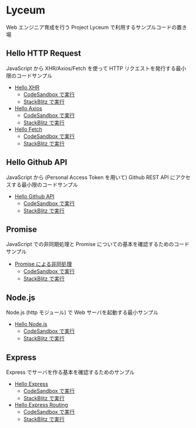 # Lyceum

Web エンジニア育成を行う Project Lyceum で利用するサンプルコードの置き場

## Hello HTTP Request

JavaScript から XHR/Axios/Fetch を使って HTTP リクエストを発行する最小限のコードサンプル

* [Hello XHR](hello-xhr)
  * [CodeSandbox で実行](http://urls.jp/lyceum/csb/hello-xhr)
  * [StackBlitz で実行](http://urls.jp/lyceum/sb/hello-xhr)
* [Hello Axios](hello-axios-parcel)
  * [CodeSandbox で実行](http://urls.jp/lyceum/csb/hello-axios-parcel)
  * [StackBlitz で実行](http://urls.jp/lyceum/sb/hello-axios-parcel)
* [Hello Fetch](hello-fetch)
  * [CodeSandbox で実行](http://urls.jp/lyceum/csb/hello-fetch)
  * [StackBlitz で実行](http://urls.jp/lyceum/sb/hello-fetch)

## Hello Github API

JavaScript から (Personal Access Token を用いて) Github REST API にアクセスする最小限のコードサンプル

* [Hello Github API](hello-github-api)
  * [CodeSandbox で実行](http://urls.jp/lyceum/csb/hello-github-api)
  * [StackBlitz で実行](http://urls.jp/lyceum/sb/hello-github-api)

## Promise

JavaScript での非同期処理と Promise についての基本を確認するためのコードサンプル

* [Promise による非同処理](promise)
  * [CodeSandbox で実行](http://urls.jp/lyceum/csb/promise)
  * [StackBlitz で実行](http://urls.jp/lyceum/sb/promise)

## Node.js

Node.js (http モジュール) で Web サーバを起動する最小サンプル

* [Hello Node.js](hello-node)
  * [CodeSandbox で実行](http://urls.jp/lyceum/csb/hello-node)
  * [StackBlitz で実行](http://urls.jp/lyceum/sb/hello-node)

## Express

Express でサーバを作る基本を確認するためのサンプル

* [Hello Express](hello-express)
  * [CodeSandbox で実行](http://urls.jp/lyceum/csb/hello-express)
  * [StackBlitz で実行](http://urls.jp/lyceum/sb/hello-express)
* [Hello Express Routing](express-routing)
  * [CodeSandbox で実行](http://urls.jp/lyceum/csb/express-routing)
  * [StackBlitz で実行](http://urls.jp/lyceum/sb/express-routing)
